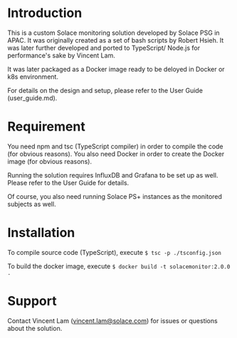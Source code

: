 # Introduction
This is a custom Solace monitoring solution developed by Solace PSG in APAC. It was originally created as a set of bash scripts by Robert Hsieh. It was later further developed and ported to TypeScript/ Node.js for performance's sake by Vincent Lam.

It was later packaged as a Docker image ready to be deloyed in Docker or k8s environment.

For details on the design and setup, please refer to the User Guide (user_guide.md).

# Requirement
You need npm and tsc (TypeScript compiler) in order to compile the code (for obvious reasons). You also need Docker in order to create the Docker image (for obvious reasons).

Running the solution requires InfluxDB and Grafana to be set up as well. Please refer to the User Guide for details.

Of course, you also need running Solace PS+ instances as the monitored subjects as well.

# Installation
To compile source code (TypeScript), execute
```$ tsc -p ./tsconfig.json```

To build the docker image, execute
```$ docker build -t solacemonitor:2.0.0 .```

# Support
Contact Vincent Lam (vincent.lam@solace.com) for issues or questions about the solution.